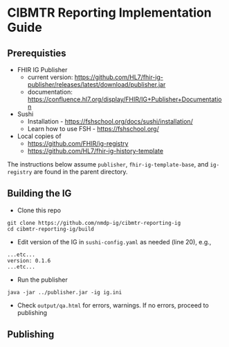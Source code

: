 # CIBMTR Reporting Implementation Guide

## Prerequisties
* FHIR IG Publisher
  * current version: https://github.com/HL7/fhir-ig-publisher/releases/latest/download/publisher.jar
  * documentation: https://confluence.hl7.org/display/FHIR/IG+Publisher+Documentation
* Sushi
  * Installation - https://fshschool.org/docs/sushi/installation/
  * Learn how to use FSH - https://fshschool.org/
* Local copies of
    * https://github.com/FHIR/ig-registry
    * https://github.com/HL7/fhir-ig-history-template

The instructions below assume `publisher`, `fhir-ig-template-base`, and `ig-registry` are found in the parent directory.

## Building the IG

* Clone this repo
```
git clone https://github.com/nmdp-ig/cibmtr-reporting-ig
cd cibmtr-reporting-ig/build
```
* Edit version of the IG in `sushi-config.yaml` as needed (line 20), e.g.,
```
...etc...
version: 0.1.6
...etc...
```
* Run the publisher
```
java -jar ../publisher.jar -ig ig.ini
```
* Check `output/qa.html` for errors, warnings. If no errors, proceed to publishing

## Publishing
